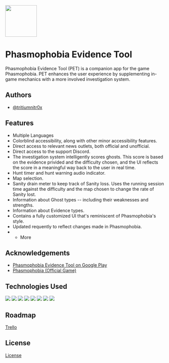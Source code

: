 
<img height="100" src="https://lh3.googleusercontent.com/PMa9Mqag_nOUFZbDqKXRrKFdp9edQS2CD0F4nzv5SDuFq_GzlzXS41YgV5MunlYiiZ0m"/>

# Phasmophobia Evidence Tool
Phasmophobia Evidence Tool (PET) is a companion app for the game Phasmophobia. PET enhances the user experience by supplementing in-game mechanics with a more involved investigation system.

## Authors
- [@tritiumnitr0x](https://github.com/TRITIUMNITR0X)

## Features
- Multiple Languages
- Colorblind accessibility, along with other minor accessibility features.
- Direct access to relevant news outlets, both official and unofficial.
- Direct access to the support Discord.
- The investigation system intelligently scores ghosts. This score is based on the evidence privided and the difficulty chosen, and the UI reflects the score in a meaningful way back to the user in real time.
- Hunt timer and hunt warning audio indicator.
- Map selection.
- Sanity drain meter to keep track of Sanity loss. Uses the running session time against the difficulty and the map chosen to change the rate of Sanity lost.
- Information about Ghost types -- including their weaknesses and strengths.
- Information about Evidence types.
- Contains a fully customized UI that's reminiscent of Phasmophobia's style.
- Updated requently to reflect changes made in Phasmophobia.
- + More

## Acknowledgements
 - [Phasmophobia Evidence Tool on Google Play](https://awesomeopensource.com/project/elangosundar/awesome-README-templates)
 - [Phasmophobia (Official Game)](https://store.steampowered.com/app/739630/Phasmophobia/)

## Technologies Used
<div style="display:float">
  <img src="https://img.shields.io/badge/-Java-F80000?logo=oracle&logoColor=white&style=bold"/>
  <img src="https://img.shields.io/badge/-Android%20Studio-3DDC84?logo=androidstudio&logoColor=black&style=bold"/>
  <img src="https://img.shields.io/badge/-Google%20Play-E37400?logo=googleplay&logoColor=white&style=bold"/>
  <img src="https://img.shields.io/badge/-Google%20Analytics-E37400?logo=googleanalytics&logoColor=white&style=bold"/>
  <img src="https://img.shields.io/badge/-Google%20Firebase-FFCA28?logo=googlefirebase&logoColor=white&style=bold"/>
  <img src="https://img.shields.io/badge/-Google%20Admob-EA4335?logo=googleadmob&logoColor=white&style=bold"/>
  <img src="https://img.shields.io/badge/-Gradle-02303A?logo=gradle&logoColor=white&style=bold"/>
  <img src="https://img.shields.io/badge/-XML-333333?logo=xml&logoColor=white&style=bold"/>
</div>

## Roadmap
[Trello](https://trello.com/b/E124v6Pt/phasmophobia-evidence-tool-pet)

## License
[License](https://github.com/TritiumGaming/Phasmophobia-Evidence-Picker-Privacy-Policy/blob/main/Privacy%20Policy)
